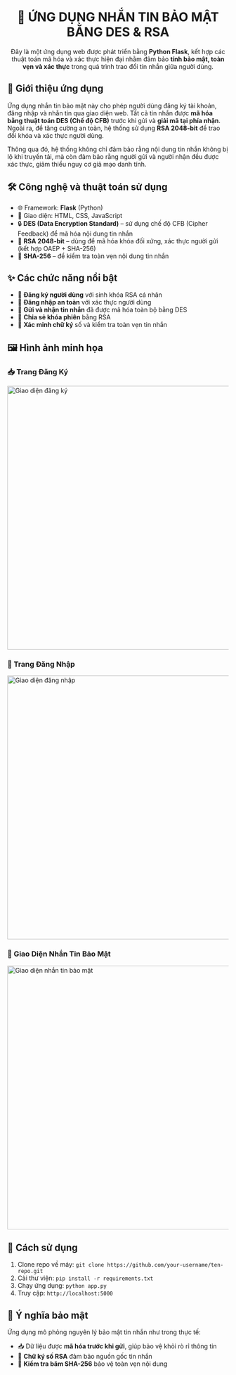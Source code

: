 <div>
<div align="center">
  <h1>🔐 ỨNG DỤNG NHẮN TIN BẢO MẬT BẰNG DES & RSA</h1>
  <p>
    Đây là một ứng dụng web được phát triển bằng <strong>Python Flask</strong>, kết hợp các thuật toán mã hóa và xác thực hiện đại nhằm đảm bảo <strong>tính bảo mật, toàn vẹn và xác thực</strong> trong quá trình trao đổi tin nhắn giữa người dùng.
  </p>
</div>

<div>
  <h2>📌 Giới thiệu ứng dụng</h2>
  <p>
    Ứng dụng nhắn tin bảo mật này cho phép người dùng đăng ký tài khoản, đăng nhập và nhắn tin qua giao diện web. Tất cả tin nhắn được <strong>mã hóa bằng thuật toán DES (Chế độ CFB)</strong> trước khi gửi và <strong>giải mã tại phía nhận</strong>. Ngoài ra, để tăng cường an toàn, hệ thống sử dụng <strong>RSA 2048-bit</strong> để trao đổi khóa và xác thực người dùng.
  </p>
  <p>
    Thông qua đó, hệ thống không chỉ đảm bảo rằng nội dung tin nhắn không bị lộ khi truyền tải, mà còn đảm bảo rằng người gửi và người nhận đều được xác thực, giảm thiểu nguy cơ giả mạo danh tính.
  </p>
</div>

<div>
  <h2>🛠️ Công nghệ và thuật toán sử dụng</h2>
  <ul>
    <li>🌐 Framework: <strong>Flask</strong> (Python)</li>
    <li>📂 Giao diện: HTML, CSS, JavaScript</li>
    <li>🔒 <strong>DES (Data Encryption Standard)</strong> – sử dụng chế độ CFB (Cipher Feedback) để mã hóa nội dung tin nhắn</li>
    <li>🔐 <strong>RSA 2048-bit</strong> – dùng để mã hóa khóa đối xứng, xác thực người gửi (kết hợp OAEP + SHA-256)</li>
    <li>🧾 <strong>SHA-256</strong> – để kiểm tra toàn vẹn nội dung tin nhắn</li>
  </ul>
</div>

<div>
  <h2>✨ Các chức năng nổi bật</h2>
  <ul>
    <li>🔐 <strong>Đăng ký người dùng</strong> với sinh khóa RSA cá nhân</li>
    <li>🔑 <strong>Đăng nhập an toàn</strong> với xác thực người dùng</li>
    <li>💬 <strong>Gửi và nhận tin nhắn</strong> đã được mã hóa toàn bộ bằng DES</li>
    <li>🔁 <strong>Chia sẻ khóa phiên</strong> bằng RSA</li>
    <li>📜 <strong>Xác minh chữ ký</strong> số và kiểm tra toàn vẹn tin nhắn</li>
  </ul>
</div>

<div>
  <h2>🖼️ Hình ảnh minh họa</h2>

  <h3>📥 Trang Đăng Ký</h3>
  <img src="assets/register.png" alt="Giao diện đăng ký" width="600">

  <h3>🔐 Trang Đăng Nhập</h3>
  <img src="assets/login.png" alt="Giao diện đăng nhập" width="600">

  <h3>💬 Giao Diện Nhắn Tin Bảo Mật</h3>
  <img src="assets/chat.png" alt="Giao diện nhắn tin bảo mật" width="600">
</div>

<div>
  <h2>🚀 Cách sử dụng</h2>
  <ol>
    <li>Clone repo về máy: <code>git clone https://github.com/your-username/ten-repo.git</code></li>
    <li>Cài thư viện: <code>pip install -r requirements.txt</code></li>
    <li>Chạy ứng dụng: <code>python app.py</code></li>
    <li>Truy cập: <code>http://localhost:5000</code></li>
  </ol>
</div>

<div>
  <h2>🧠 Ý nghĩa bảo mật</h2>
  <p>
    Ứng dụng mô phỏng nguyên lý bảo mật tin nhắn như trong thực tế:
    <ul>
      <li>📥 Dữ liệu được <strong>mã hóa trước khi gửi</strong>, giúp bảo vệ khỏi rò rỉ thông tin</li>
      <li>🧾 <strong>Chữ ký số RSA</strong> đảm bảo nguồn gốc tin nhắn</li>
      <li>🧮 <strong>Kiểm tra băm SHA-256</strong> bảo vệ toàn vẹn nội dung</li>
    </ul>
  </p>
</div>
</div>
